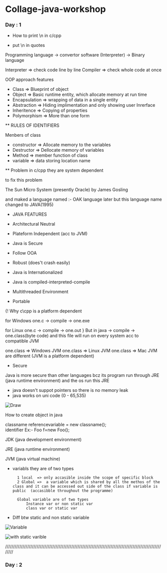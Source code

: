 # Collage-java-workshop

### Day : 1

- How to print \n in c/cpp
* put \\n in quotes

Programming language -> convertor software (Interpreter) -> Binary language

Interpreter => check code line by line 
Compiler => check whole code at once

OOP approach features
* Class => Blueprint of object
* Object => Basic runtime entity, which allocate memory at run time
* Encapsulation => wrapping of data in a single entity
* Abstraction => Hiding implimentation and only showing user Inrerface
* Inheritence => Copying of properties
* Polymorphism => More than one form

** RULES OF IDENTIFIERS

Menbers of class

* constructor => Allocate memory to the variables
* Destructor => Dellocate memory of variables
* Method => member function of class
* variable => data storing location name

** Problem in c/cpp
they are system dependent 

to fix this problem

The Sun Micro System (presently Oracle)
by James Gosling

and maked a language named :- OAK language
later but this language name changed to JAVA(1995)

* JAVA FEATURES

*   Architectural Neutral
*   Plateform Independent (acc to JVM)
*   Java is Secure
*   Follow OOA 
*   Robust (does't crash easily)
*   Java is Internationalized
*   Java is compiled-interpreted-compile
*   Multithreaded Environment
*   Portable
   

{! Why c\cpp is a platform dependent

for Windows  one.c -> compile -> one.exe

for Linux  one.c -> compile -> one.out
}
But in java -> compile -> one.class(byte code) and this file will run on every system
acc to compatible JVM

one.class => Windows JVM
one.class => Linux JVM
one.class => Mac JVM
are different (JVM is a platform dependent)

* Secure

Java is more secure than other languages bcz its program run through JRE (java runtime environment) and the os run this JRE 

* java doesn't suppot pointers so there is no memory leak
* java works on uni code (0 - 65,535)

![Draw](README.m\725a2eec-b344-88f1-5a9b-1041a4e7695e.svg)


How to create object in java

classname referencevariable = new classname();
                \
            identifier
Ex:-
    Foo f=new Foo();

JDK (java development environment)

JRE (java runtime environment)

JVM (java virtual machine)


* variabls
    they are of two types 

        1 local  => only accasible inside the scope of specific block
        2 Global =>  a variable which is shared by all the methos of the class and it can be accessed out side of the class if variable is public  (accasibble throughout the programme) 

        Global variable are of two types
            Instance var or non static var
            class var or static var

* Diff btw static and non static variable


![Variable](README.m\ab54b867-4d2b-4122-3f85-b5b94e9bd48b.svg)


![with static varible](README.m\255d3e8b-7354-e45a-cbc5-09a9fd0b11d2.svg)


////////////////////////////////////////////////////////////////////////////////////////////////////////

### Day : 2


